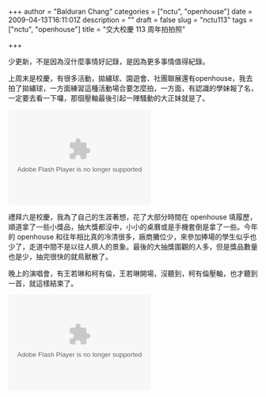 +++
author = "Balduran Chang"
categories = ["nctu", "openhouse"]
date = 2009-04-13T16:11:01Z
description = ""
draft = false
slug = "nctu113"
tags = ["nctu", "openhouse"]
title = "交大校慶 113 周年拍拍照"

+++


少更新，不是因為沒什麼事情好記錄，是因為更多事情值得紀錄。

上周末是校慶，有很多活動，拋繡球、園遊會、社團聯展還有openhouse，我去拍了拋繡球，一方面練習這種活動場合要怎麼拍，一方面，有認識的學妹報了名，一定要去看一下囉，那個壓軸最後引起一陣騷動的大正妹就是了。

<embed flashvars="host=picasaweb.google.com.tw&noautoplay=1&RGB=0x000000&feed=http%3A%2F%2Fpicasaweb.google.com.tw%2Fdata%2Ffeed%2Fapi%2Fuser%2Fbalduran%2Falbumid%2F5324114982327030001%3Fkind%3Dphoto%26alt%3Drss" height="192" pluginspage="http://www.macromedia.com/go/getflashplayer" src="http://picasaweb.google.com.tw/s/c/bin/slideshow.swf" type="application/x-shockwave-flash" width="288"></embed>

禮拜六是校慶，我為了自己的生涯著想，花了大部分時間在 openhouse 填履歷，順道拿了一些小獎品，抽大獎都沒中，小小的桌曆或是手機套倒是拿了一些。今年的 openhouse 和往年相比真的冷清很多，廠商攤位少，來參加捧場的學生似乎也少了，走道中間不是以往人擠人的景象。最後的大抽獎圍觀的人多，但是獎品數量也是少，抽完很快的就鳥獸散了。

晚上的演唱會，有王若琳和柯有倫，王若琳開場，沒聽到，柯有倫壓軸，也才聽到一首，就這樣結束了。

<embed flashvars="host=picasaweb.google.com.tw&noautoplay=1&RGB=0x000000&feed=http%3A%2F%2Fpicasaweb.google.com.tw%2Fdata%2Ffeed%2Fapi%2Fuser%2Fbalduran%2Falbumid%2F5324119742282690001%3Fkind%3Dphoto%26alt%3Drss" height="192" pluginspage="http://www.macromedia.com/go/getflashplayer" src="http://picasaweb.google.com.tw/s/c/bin/slideshow.swf" type="application/x-shockwave-flash" width="288"></embed>

